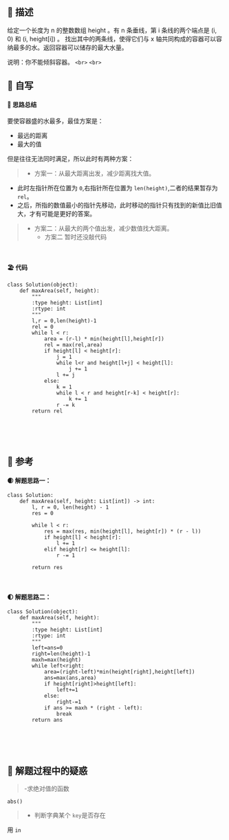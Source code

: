 ## 🚎 描述

给定一个长度为 n 的整数数组 height 。有 n 条垂线，第 i 条线的两个端点是 (i, 0) 和 (i, height[i]) 。
找出其中的两条线，使得它们与 x 轴共同构成的容器可以容纳最多的水。返回容器可以储存的最大水量。

说明：你不能倾斜容器。
`<br>`
`<br>`

## 🛶 自写

#### 🧱 思路总结

要使容器盛的水最多，最佳方案是：

- 最远的距离
- 最大的值

但是往往无法同时满足，所以此时有两种方案：

> - 方案一：从最大距离出发，减少距离找大值。

- 此时左指针所在位置为 `0`,右指针所在位置为 `len(height)`,二者的结果暂存为 `rel`。
- 之后，所指的数值最小的指针先移动，此时移动的指针只有找到的新值比旧值大，才有可能是更好的答案。

> - 方案二：从最大的两个值出发，减少数值找大距离。
>   - 方案二 暂时还没敲代码

<br>

#### 🏖 代码

```
class Solution(object):
    def maxArea(self, height):
        """
        :type height: List[int]
        :rtype: int
        """
        l,r = 0,len(height)-1
        rel = 0
        while l < r:
            area = (r-l) * min(height[l],height[r])
            rel = max(rel,area)
            if height[l] < height[r]:
                j = 1
                while l<r and height[l+j] < height[l]:
                    j += 1
                l += j
            else:
                k = 1
                while l < r and height[r-k] < height[r]:
                    k += 1
                r -= k
        return rel
```

<br>
<br>
<br>

## 🛫 参考

#### 🌒 解题思路一：

```
class Solution:
    def maxArea(self, height: List[int]) -> int:
        l, r = 0, len(height) - 1
        res = 0

        while l < r:
            res = max(res, min(height[l], height[r]) * (r - l))
            if height[l] < height[r]:
                l += 1
            elif height[r] <= height[l]:
                r -= 1
          
        return res

```

<br>

#### 🌓 解题思路二：

```
class Solution(object):
    def maxArea(self, height):
        """
        :type height: List[int]
        :rtype: int
        """
        left=ans=0
        right=len(height)-1
        maxh=max(height)
        while left<right:
            area=(right-left)*min(height[right],height[left])
            ans=max(ans,area)
            if height[right]>height[left]:
                left+=1
            else:
                right-=1
            if ans >= maxh * (right - left):
                break
        return ans
```

<br>
<br>
<br>

## 🐾 解题过程中的疑惑

> -求绝对值的函数

`abs()`

> - 判断字典某个 `key`是否存在

用 `in`

<br>
<br>
<br>

